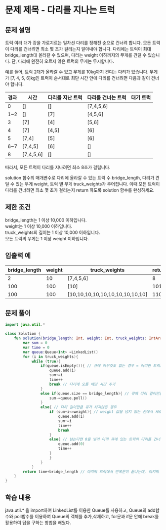 # 문제 제목 - 다리를 지나는 트럭
## 문제 설명
트럭 여러 대가 강을 가로지르는 일차선 다리를 정해진 순으로 건너려 합니다. 모든 트럭이 다리를 건너려면 최소 몇 초가 걸리는지 알아내야 합니다. 다리에는 트럭이 최대 bridge_length대 올라갈 수 있으며, 다리는 weight 이하까지의 무게를 견딜 수 있습니다. 단, 다리에 완전히 오르지 않은 트럭의 무게는 무시합니다.

예를 들어, 트럭 2대가 올라갈 수 있고 무게를 10kg까지 견디는 다리가 있습니다. 무게가 [7, 4, 5, 6]kg인 트럭이 순서대로 최단 시간 안에 다리를 건너려면 다음과 같이 건너야 합니다.

경과 | 시간	| 다리를 지난 트럭	| 다리를 건너는 트럭	| 대기 트럭
---|---|---|---|---|
0	| []	| []	| [7,4,5,6]
1~2	| []	| [7]	| [4,5,6]
3	| [7]	| [4]	| [5,6]
4	| [7]	| [4,5]	| [6]
5	| [7,4]	| [5]	| [6]
6~7	| [7,4,5]	| [6]	| []
8	| [7,4,5,6]	| []	| []

따라서, 모든 트럭이 다리를 지나려면 최소 8초가 걸립니다.

solution 함수의 매개변수로 다리에 올라갈 수 있는 트럭 수 bridge_length, 다리가 견딜 수 있는 무게 weight, 트럭 별 무게 truck_weights가 주어집니다. 이때 모든 트럭이 다리를 건너려면 최소 몇 초가 걸리는지 return 하도록 solution 함수를 완성하세요.

## 제한 조건
bridge_length는 1 이상 10,000 이하입니다.  
weight는 1 이상 10,000 이하입니다.  
truck_weights의 길이는 1 이상 10,000 이하입니다.  
모든 트럭의 무게는 1 이상 weight 이하입니다.  
## 입출력 예
bridge_length	| weight	| truck_weights	| return
---|---|---|---|
2	| 10	| [7,4,5,6]	| 8
100	| 100	| [10]	| 101
100	| 100	| [10,10,10,10,10,10,10,10,10,10] |	110
## 문제 풀이
``` kotlin
import java.util.*

class Solution {
    fun solution(bridge_length: Int, weight: Int, truck_weights: IntArray): Int {
        var sum = 0
        var time = 0
        var queue:Queue<Int> =LinkedList()
        for (i in truck_weights){
            while (true){
                if(queue.isEmpty()){ // 큐에 아무것도 없는 경우 = 어떠한 트럭도 다리위에 없음
                    queue.add(i)
                    sum+=i
                    time++
                    break // 다리에 오를 때만 시간 추가 
                }
                else if(queue.size == bridge_length){ // 큐에 다리 길이만큼 트럭이 다 찬 경우 
                    sum-=queue.poll()
                }
                else{ // 다리 길이만큼 큐가 차지않은 경우
                    if (sum+i<=weight){ // weight 값을 넘지 않는 선에서 새로운 트럭을 다리에 올려줌 
                        queue.add(i)
                        sum+=i
                        time++
                        break
                    }
                    else{ // 넘는다면 0을 넣어 이미 큐에 있는 트럭이 다리를 건너게 만듬
                        queue.add(0)
                        time++
                    }
                    }
                }
            }
        return time+bridge_length // 마지막 트럭에서 반복문이 끝나는데, 마지막 역시 다리 길이만큼 지나가야하기 때문에 + 다리 길이 
    }
}
```
## 학습 내용
java.util.* 을 import하여 LinkedList를 이용한 Queue를 사용하고, Queue의 add함수와 poll함수를 이용하여 Queue의 객체를 추가,삭제하고, for문과 if문 안에 break를 활용하여 답을 구하는 방법을 배웠다.



